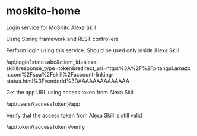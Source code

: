 # moskito-home
Login service for MoSKito Alexa Skill


Using Spring framework and REST controllers


Perform login using this service. Should be used only inside Alexa Skill

/api/login?state=abc&client_id=alexa-skill&response_type=token&redirect_uri=https%3A%2F%2Fpitangui.amazon.com%2Fspa%2Fskill%2Faccount-linking-status.html%3FvendorId%3DAAAAAAAAAAAAAA


Get the app URL using access token from Alexa Skill 

/api/users/{accessToken}/app


Verify that the access token from Alexa Skill is still valid 

/api/token/{accessToken}/verify
